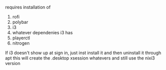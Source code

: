 requires installation of

1. rofi
1. polybar
1. i3
1. whatever dependenies i3 has
1. playerctl
1. nitrogen

If i3 doesn't show up at sign in, just inst install it and then uninstall it through apt
this will create the .desktop xsession whatevers and still use the nixi3 version
